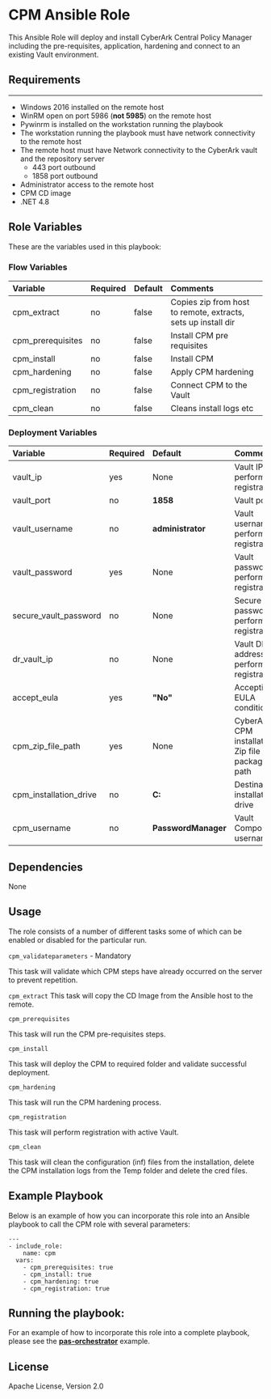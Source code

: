 # CPM Ansible Role
This Ansible Role will deploy and install CyberArk Central Policy Manager including the pre-requisites, application, hardening and connect to an existing Vault environment.


## Requirements
------------
- Windows 2016 installed on the remote host
- WinRM open on port 5986 (**not 5985**) on the remote host
- Pywinrm is installed on the workstation running the playbook
- The workstation running the playbook must have network connectivity to the remote host
- The remote host must have Network connectivity to the CyberArk vault and the repository server
  - 443 port outbound
  - 1858 port outbound
- Administrator access to the remote host
- CPM CD image
- .NET 4.8


## Role Variables
These are the variables used in this playbook:

### Flow Variables
Variable                         | Required     | Default                                   | Comments
:--------------------------------|:-------------|:------------------------------------------|:---------
cpm_extract                      | no           | false                                     | Copies zip from host to remote, extracts, sets up install dir
cpm_prerequisites                | no           | false                                     | Install CPM pre requisites
cpm_install                      | no           | false                                     | Install CPM
cpm_hardening                    | no           | false                                     | Apply CPM hardening
cpm_registration                 | no           | false                                     | Connect CPM to the Vault
cpm_clean                        | no           | false                                     | Cleans install logs etc

### Deployment Variables
Variable                         | Required     | Default                                              | Comments
:--------------------------------|:-------------|:-----------------------------------------------------|:---------
vault_ip                         | yes          | None                                                 | Vault IP to perform registration
vault_port                       | no           | **1858**                                             | Vault port
vault_username                   | no           | **administrator**                                    | Vault username to perform registration
vault_password                   | yes          | None                                                 | Vault password to perform registration
secure_vault_password            | no           | None                                                 | Secure Vault password to perform registration
dr_vault_ip                      | no           | None                                                 | Vault DR IP address to perform registration
accept_eula                      | yes          | **"No"**                                             | Accepting EULA condition
cpm_zip_file_path                | yes          | None                                                 | CyberArk CPM installation Zip file package path
cpm_installation_drive           | no           | **C:**                                               | Destination installation drive
cpm_username                     | no           | **PasswordManager**                                  | Vault Component's username

## Dependencies
None

## Usage
The role consists of a number of different tasks some of which can be enabled
or disabled for the particular run.

`cpm_validateparameters` - Mandatory

This task will validate which CPM steps have already occurred on the server to prevent repetition.

`cpm_extract`
This task will copy the CD Image from the Ansible host to the remote.

`cpm_prerequisites`

This task will run the CPM pre-requisites steps.

`cpm_install`

This task will deploy the CPM to required folder and validate successful deployment.

`cpm_hardening`

This task will run the CPM hardening process.

`cpm_registration`

This task will perform registration with active Vault.

`cpm_clean`

This task will clean the configuration (inf) files from the installation, delete the
CPM installation logs from the Temp folder and delete the cred files.

## Example Playbook
Below is an example of how you can incorporate this role into an Ansible playbook
to call the CPM role with several parameters:

```
---
- include_role:
    name: cpm
  vars:
    - cpm_prerequisites: true
    - cpm_install: true
    - cpm_hardening: true
    - cpm_registration: true
```

## Running the  playbook:
For an example of how to incorporate this role into a complete playbook, please see the
**[pas-orchestrator](https://github.com/cyberark/pas-orchestrator)** example.

## License
Apache License, Version 2.0
